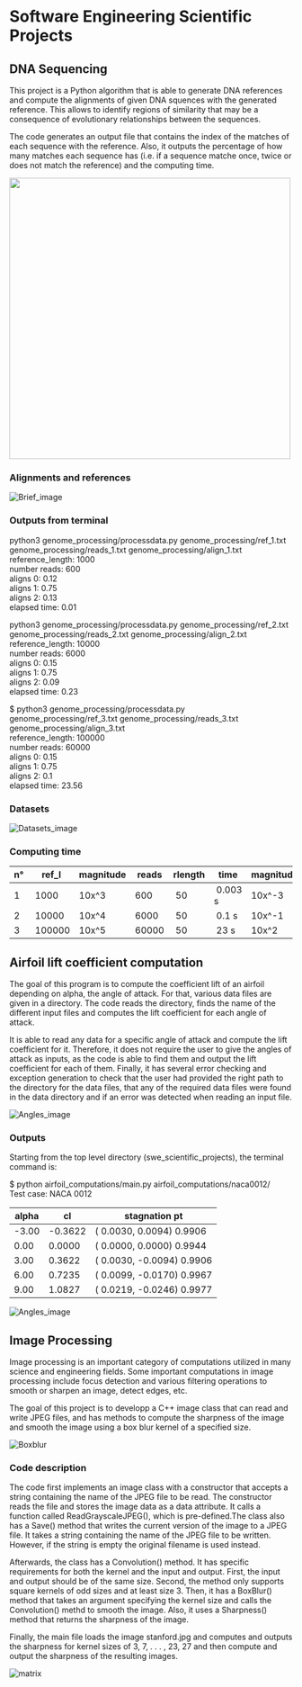 # Software Engineering Scientific Projects

<style type="text/css">
.centerImage
{
 text-align:center;
 display:block;
}
</style>

## DNA Sequencing 

This project is a Python algorithm that is able to generate DNA references and 
compute the alignments of given DNA squences with the generated reference. This
allows to identify regions of similarity that may be a consequence of 
evolutionary relationships between the sequences. <br/>

The code generates an output file that contains the index of the matches of each 
sequence with the reference. Also, it outputs the percentage of how many matches
each sequence has (i.e. if a sequence matche once, twice or does not match the 
reference) and the computing time.

<img src="https://github.com/tlemenestrel/swe_scientific_projects/blob/master/genome_processing/images/dna.jpg" width="500" class="centerImage">

### Alignments and references

![Brief_image](https://github.com/tlemenestrel/swe_scientific_projects/blob/master/genome_processing/images/alignments.png)

### Outputs from terminal

python3 genome_processing/processdata.py genome_processing/ref_1.txt genome_processing/reads_1.txt genome_processing/align_1.txt<br/>
reference_length: 1000<br/>
number reads: 600<br/>
aligns 0: 0.12<br/>
aligns 1: 0.75<br/>
aligns 2: 0.13<br/>
elapsed time: 0.01<br/>

python3 genome_processing/processdata.py genome_processing/ref_2.txt genome_processing/reads_2.txt genome_processing/align_2.txt <br/>
reference_length: 10000<br/>
number reads: 6000<br/>
aligns 0: 0.15<br/>
aligns 1: 0.75<br/>
aligns 2: 0.09<br/>
elapsed time: 0.23<br/>

$ python3 genome_processing/processdata.py genome_processing/ref_3.txt genome_processing/reads_3.txt genome_processing/align_3.txt<br/>
reference_length: 100000<br/>
number reads: 60000<br/>
aligns 0: 0.15<br/>
aligns 1: 0.75<br/>
aligns 2: 0.1<br/>
elapsed time: 23.56<br/>

### Datasets

![Datasets_image](https://github.com/tlemenestrel/swe_scientific_projects/blob/master/genome_processing/images/datasets.png)

### Computing time

|n°| ref_l	 |  magnitude	|reads	| rlength | time   |   magnitude
|---|---|---|---|---|---|---|
|1 | 1000       |10x^3 		| 600    | 50    | 0.003 s |10x^-3
|2 | 10000      |10x^4		| 6000   | 50    | 0.1   s |10x^-1
|3 | 100000     |10x^5	    | 60000  | 50    | 23    s |10x^2

## Airfoil lift coefficient computation

The goal of this program is to compute the coefficient lift of an airfoil depending
on alpha, the angle of attack. For that, various data files are given in a 
directory. The code reads the directory, finds the name of the different input 
files and computes the lift coefficient for each angle of attack.  <br/>

It is able to read any data for a specific angle of attack and compute the lift coefficient for 
it. Therefore, it does not require the user to give the angles of attack as inputs,
 as the code is able to find them and output the lift coefficient for each of them.
Finally, it has several error checking and exception generation to check
that the user had provided the right path to the directory for the data files, 
that any of the required data files were found in the data directory and if an 
error was detected when reading an input file.

![Angles_image](https://github.com/tlemenestrel/swe_scientific_projects/blob/master/airfoil_computations/images/angles.png)

### Outputs

Starting from the top level directory (swe_scientific_projects), the terminal command is:

$ python airfoil_computations/main.py airfoil_computations/naca0012/<br/>
Test case: NACA 0012<br/>

|alpha  | cl      |stagnation pt|
|-----  |-------  |--------------------------|
|-3.00  |-0.3622  |( 0.0030,  0.0094)  0.9906|
| 0.00  | 0.0000  |( 0.0000,  0.0000)  0.9944|
| 3.00  | 0.3622  |( 0.0030, -0.0094)  0.9906|
| 6.00  | 0.7235  |( 0.0099, -0.0170)  0.9967|
| 9.00  | 1.0827  |( 0.0219, -0.0246)  0.9977|

![Angles_image](https://github.com/tlemenestrel/swe_scientific_projects/blob/master/airfoil_computations/images/airfoil.png)

## Image Processing

Image processing is an important category of computations utilized in many science and engineering fields. Some important computations in image processing include focus detection and various filtering operations to smooth or sharpen an image, detect edges, etc.

The goal of this project is to developp a C++ image class that can read and write JPEG files, and has methods to compute the sharpness of the image and smooth the image using a box blur kernel of a specified size.

![Boxblur](https://github.com/tlemenestrel/swe_scientific_projects/blob/master/image_processing/boxblur.png)

### Code description

The code first implements an image class with a constructor that accepts a string
containing the name of the JPEG file to be read. The constructor reads the file 
and stores the image data as a data attribute. It calls a function called
ReadGrayscaleJPEG(), which is pre-defined.The class also has a Save() method that writes the current version of the image 
to a JPEG file. It takes a string containing the name of the JPEG file to be 
written. However, if the string is empty the original filename is used instead.

Afterwards, the class has a Convolution() method. It has specific requirements
for both the kernel and the input and output. First, the input and output should
 be of the same size. Second, the method only supports square kernels of odd 
 sizes and at least size 3. Then, it has a BoxBlur() method that takes an argument specifying the kernel 
size and calls the Convolution() methd to smooth the image. Also, it uses a Sharpness() method that returns the sharpness of the image. 

Finally, the main file loads the image stanford.jpg and computes and outputs 
the sharpness for kernel sizes of 3, 7, . . . , 23, 27 and then compute and 
output the sharpness of the resulting images.

![matrix](https://github.com/tlemenestrel/swe_scientific_projects/blob/master/image_processing/matrix.png)
